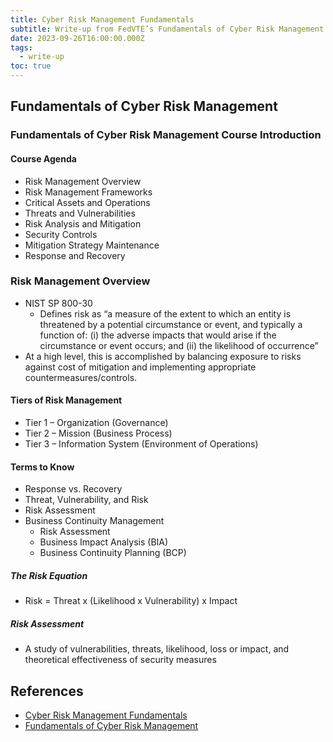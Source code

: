 ```yaml
---
title: Cyber Risk Management Fundamentals
subtitle: Write-up from FedVTE’s Fundamentals of Cyber Risk Management
date: 2023-09-26T16:00:00.000Z
tags:
  - write-up
toc: true
---
```


## Fundamentals of Cyber Risk Management

### Fundamentals of Cyber Risk Management Course Introduction

#### Course Agenda

* Risk Management Overview
* Risk Management Frameworks
* Critical Assets and Operations
* Threats and Vulnerabilities
* Risk Analysis and Mitigation
* Security Controls
* Mitigation Strategy Maintenance
* Response and Recovery

### Risk Management Overview

* NIST SP 800-30
  * Defines risk as “a measure of the extent to which an entity is threatened by a potential circumstance or event, and typically a function of: (i) the adverse impacts that would arise if the circumstance or event occurs; and (ii) the likelihood of occurrence”
* At a high level, this is accomplished by balancing exposure to risks against cost of mitigation and implementing appropriate countermeasures/controls.

#### Tiers of Risk Management

* Tier 1 – Organization (Governance)
* Tier 2 – Mission (Business Process)
* Tier 3 – Information System (Environment of Operations)

#### Terms to Know

* Response vs. Recovery
* Threat, Vulnerability, and Risk
* Risk Assessment
* Business Continuity Management
  * Risk Assessment
  * Business Impact Analysis (BIA)
  * Business Continuity Planning (BCP)

##### The Risk Equation

* Risk = Threat x (Likelihood x Vulnerability) x Impact

##### Risk Assessment

* A study of vulnerabilities, threats, likelihood, loss or impact, and theoretical effectiveness of security measures

## References

* [Cyber Risk Management Fundamentals](https://www.reddit.com/r/cybersecurity/comments/15p7lgz/cyber_risk_management_fundamentals/)
* [Fundamentals of Cyber Risk Management](https://fedvte.usalearning.gov/publiccourses/fcrmframe.php)
